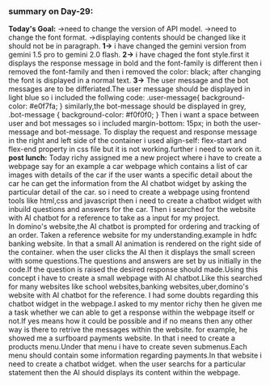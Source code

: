 ### summary on Day-29:
**Today's Goal:**
->need to change the version of API model.
->need to change the font format.
->displaying contents should be changed like it should not be in paragraph.
**1->** i have changed the gemini version from gemini 1.5 pro to gemini 2.0 flash.
**2->** i have chaged the font style.first it displays the response message in bold and the font-family is different then i removed the font-family and then i removed the color: black; after changing the font is displayed in a normal text.
**3->** The user message and the bot messages are to be differiated.The user message should be displayed in light blue so i included the follwing code:
     .user-message{
     background-color: #e0f7fa;
     }
similarly,the bot-message should be displayed in grey,
     .bot-message
     {
         background-color: #f0f0f0;
     }
Then i want a space between user and bot messages so i included 
   margin-bottom: 15px; in both  the user-message and bot-message.
To display the request and response message in the right and left side of the container i used  align-self: flex-start and flex-end property in css file but it is not working.further i need to work on it.
  **post lunch:**
 Today richy assigned me a new project where i have to create a webpage say for an example a car webpage which contains a list of car images with details of the car if the user wants a specific detail about the car he can get the information from the AI chatbot widget by asking the particular detail of the car. so i need to create a webpage using frontend tools like html,css and javascript then i need to create a chatbot widget with inbuild questions and answers for the car.
  Then i searched for the website with AI chatbot for a reference to take as a input for  my project.  
  In domino's website,the AI chatbot is prompted for ordering and tracking of an order.
  Taken a reference website for my understanding.example in hdfc banking website. In that a small AI animation is rendered on the right side of the container. when the user clicks the AI then it displays the small screen with some questions.The questions and answers are set by us initially in the code.If the question is raised the desired response should made.Using this concept i have to create a small webpage with AI chatbot.Like this searched for many websites like school websites,banking websites,uber,domino's website with AI chatbot for the reference.
  I had some doubts regarding this chatbot widget in the webpage.I asked to my mentor richy then he given me a task whether we can able to get a response within the webpage itself or not.If yes means how it could be possible and if no means then any other way is there to retrive the messages within the website.
  for example, he showed me a surfboard payments  website. In that i need to create a products menu.Under that menu i have to create seven submenus.Each menu should contain some information regarding payments.In that website i need to create a chatbot widget. when the user searchs for a particular statement then the AI should displays its content within the webpage. 
  